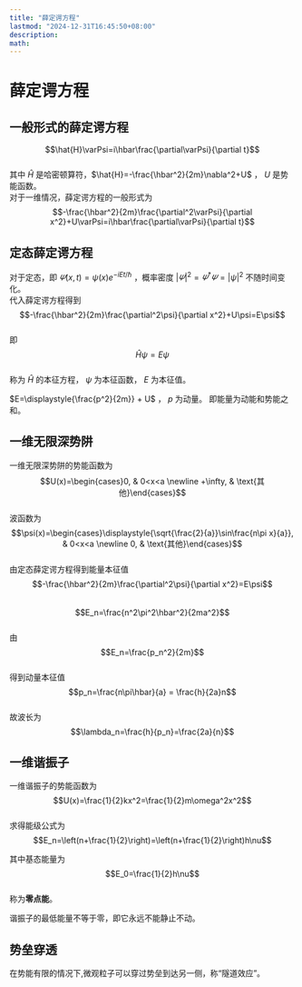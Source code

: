 ```yaml
---
title: "薛定谔方程"
lastmod: "2024-12-31T16:45:50+08:00"
description:
math:
---
```

# 薛定谔方程
## 一般形式的薛定谔方程
$$\hat{H}\varPsi=i\hbar\frac{\partial\varPsi}{\partial t}$$  
其中 $\hat{H}$ 是哈密顿算符，$\hat{H}=-\frac{\hbar^2}{2m}\nabla^2+U$ ， $U$ 是势能函数。    
对于一维情况，薛定谔方程的一般形式为  
$$-\frac{\hbar^2}{2m}\frac{\partial^2\varPsi}{\partial x^2}+U\varPsi=i\hbar\frac{\partial\varPsi}{\partial t}$$  
  
## 定态薛定谔方程  
对于定态，即 $\varPsi(x,t)=\psi(x)e^{-iEt/\hbar}$ ，概率密度 $|\varPsi|^2=\varPsi^*\varPsi = |\psi|^2$ 不随时间变化。    
代入薛定谔方程得到    
$$-\frac{\hbar^2}{2m}\frac{\partial^2\psi}{\partial x^2}+U\psi=E\psi$$    
即    
$$\hat{H}\psi=E\psi$$    
称为 $\hat{H}$ 的本征方程， $\psi$ 为本征函数， $E$ 为本征值。  

$E=\displaystyle{\frac{p^2}{2m}} + U$ ， $p$ 为动量。
即能量为动能和势能之和。  
  
## 一维无限深势阱  
一维无限深势阱的势能函数为  
$$U(x)=\begin{cases}0, & 0<x<a \newline +\infty, & \text{其他}\end{cases}$$    
波函数为    
$$\psi(x)=\begin{cases}\displaystyle{\sqrt{\frac{2}{a}}\sin\frac{n\pi x}{a}}, & 0<x<a \newline 0, & \text{其他}\end{cases}$$    
由定态薛定谔方程得到能量本征值    
$$-\frac{\hbar^2}{2m}\frac{\partial^2\psi}{\partial x^2}=E\psi$$  
$$E_n=\frac{n^2\pi^2\hbar^2}{2ma^2}$$    
由    
$$E_n=\frac{p_n^2}{2m}$$  
得到动量本征值  
$$p_n=\frac{n\pi\hbar}{a} = \frac{h}{2a}n$$  
故波长为  
$$\lambda_n=\frac{h}{p_n}=\frac{2a}{n}$$  
  
## 一维谐振子  
一维谐振子的势能函数为  
$$U(x)=\frac{1}{2}kx^2=\frac{1}{2}m\omega^2x^2$$  
求得能级公式为  
$$E_n=\left(n+\frac{1}{2}\right)=\left(n+\frac{1}{2}\right)h\nu$$  
  
其中基态能量为  
$$E_0=\frac{1}{2}h\nu$$  
称为**零点能**。  

谐振子的最低能量不等于零，即它永远不能静止不动。

## 势垒穿透
在势能有限的情况下,微观粒子可以穿过势垒到达另一侧，称“隧道效应”。

